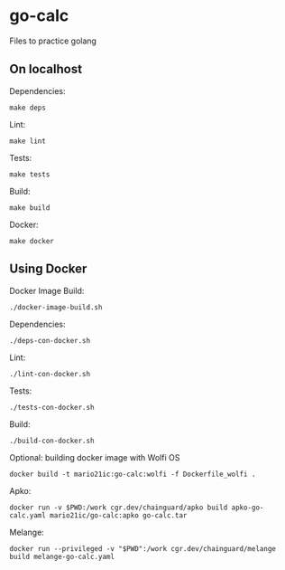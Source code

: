 # go-calc
Files to practice golang

## On localhost

Dependencies:
```
make deps
```

Lint:
```
make lint
```

Tests:
```
make tests
```

Build:
```
make build
```

Docker:
```
make docker
```


## Using Docker

Docker Image Build:
```
./docker-image-build.sh
```

Dependencies:
```
./deps-con-docker.sh
```

Lint:
```
./lint-con-docker.sh
```

Tests:
```
./tests-con-docker.sh
```

Build:
```
./build-con-docker.sh
```

Optional: building docker image with Wolfi OS
```
docker build -t mario21ic:go-calc:wolfi -f Dockerfile_wolfi .
```

Apko:
```
docker run -v $PWD:/work cgr.dev/chainguard/apko build apko-go-calc.yaml mario21ic/go-calc:apko go-calc.tar
```

Melange:
```
docker run --privileged -v "$PWD":/work cgr.dev/chainguard/melange build melange-go-calc.yaml
```
